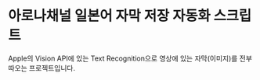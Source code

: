 # 아로나채널 일본어 자막 저장 자동화 스크립트

Apple의 Vision API에 있는 Text Recognition으로 영상에 있는 자막(이미지)를 전부 따오는 프로젝트입니다.
